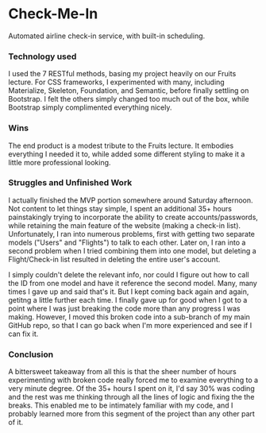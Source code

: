 # Check-Me-In
Automated airline check-in service, with built-in scheduling. 

### Technology used
I used the 7 RESTful methods, basing my project heavily on our Fruits lecture. For CSS frameworks, I experimented with many, including Materialize, Skeleton, Foundation, and Semantic, before finally settling on Bootstrap. I felt the others simply changed too much out of the box, while Bootstrap simply complimented everything nicely.

### Wins
The end product is a modest tribute to the Fruits lecture. It embodies everything I needed it to, while added some different styling to make it a little more professional looking. 

### Struggles and Unfinished Work
I actually finished the MVP portion somewhere around Saturday afternoon. Not content to let things stay simple, I spent an additional 35+ hours painstakingly trying to incorporate the ability to create accounts/passwords, while retaining the main feature of the website (making a check-in list). Unfortunately, I ran into numerous problems, first with getting two separate models ("Users" and "Flights") to talk to each other. Later on, I ran into a second problem when I tried combining them into one model, but deleting a Flight/Check-in list resulted in deleting the entire user's account. 

I simply couldn't delete the relevant info, nor could I figure out how to call the ID from one model and have it reference the second model. Many, many times I gave up and said that's it. But I kept coming back again and again, getitng a little further each time. I finally gave up for good when I got to a point where I was just breaking the code more than any progress I was making. However, I moved this broken code into a sub-branch of my main GitHub repo, so that I can go back when I'm more experienced and see if I can fix it. 

### Conclusion
A bittersweet takeaway from all this is that the sheer number of hours experimenting with broken code really forced me to examine everything to a very minute degree. Of the 35+ hours I spent on it, I'd say 30% was coding and the rest was me thinking through all the lines of logic and fixing the the breaks. This enabled me to be intimately familiar with my code, and I probably learned more from this segment of the project than any other part of it. 
